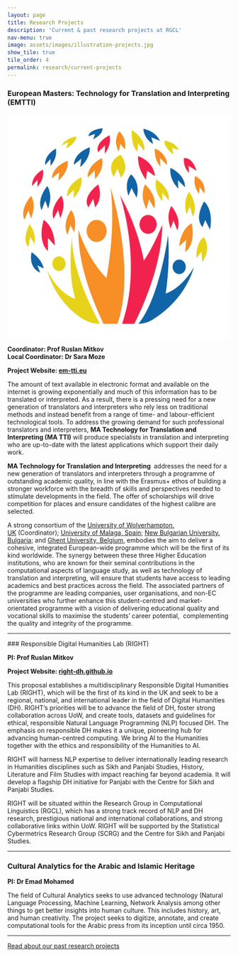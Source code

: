 ```yaml
---
layout: page
title: Research Projects 
description: 'Current & past research projects at RGCL'
nav-menu: true
image: assets/images/illustration-projects.jpg
show_tile: true
tile_order: 4
permalink: research/current-projects
---
```



### <span class="icon fa-solid fa-bookmark"></span> European Masters: Technology for Translation and Interpreting (EMTTI)

<span class="image right"><img src="/assets/images/illustration-seminar_emtti.png" alt="EMTTI logo"></span>
<!-- <a href="http://rgcl.wlv.ac.uk/wp-content/uploads/2021/02/color_logo_transparent-scaled.jpg"><img loading="lazy" class="size-medium wp-image-5194 alignright" src="http://rgcl.wlv.ac.uk/wp-content/uploads/2021/02/color_logo_transparent-300x134.jpg" alt="" width="300" height="134" srcset="http://rgcl.wlv.ac.uk/wp-content/uploads/2021/02/color_logo_transparent-300x134.jpg 300w, http://rgcl.wlv.ac.uk/wp-content/uploads/2021/02/color_logo_transparent-1024x459.jpg 1024w, http://rgcl.wlv.ac.uk/wp-content/uploads/2021/02/color_logo_transparent-768x344.jpg 768w, http://rgcl.wlv.ac.uk/wp-content/uploads/2021/02/color_logo_transparent-1536x688.jpg 1536w, http://rgcl.wlv.ac.uk/wp-content/uploads/2021/02/color_logo_transparent-2048x918.jpg 2048w, http://rgcl.wlv.ac.uk/wp-content/uploads/2021/02/color_logo_transparent-624x280.jpg 624w" sizes="(max-width: 300px) 100vw, 300px" /></a>   -->
**Coordinator: Prof Ruslan Mitkov**  
**Local Coordinator: Dr Sara Moze**

**Project Website: <a href="https://em-tti.eu/">em-tti.eu</a>**

The amount of text available in electronic format and available on the internet is growing exponentially and much of this information has to be translated or interpreted. As a result, there is a pressing need for a new generation of translators and interpreters who rely less on traditional methods and instead benefit from a range of time- and labour-efficient technological tools. To address the growing demand for such professional translators and interpreters, **MA Technology for Translation and Interpreting (MA TTI)** will produce specialists in translation and interpreting who are up-to-date with the latest applications which support their daily work.

**MA Technology for Translation and Interpreting&nbsp;** addresses the need for a new generation of translators and interpreters through a programme of outstanding academic quality, in line with the Erasmus+ ethos of building a stronger workforce with the breadth of skills and perspectives needed to stimulate developments in the field. The offer of scholarships will drive competition for places and ensure candidates of the highest calibre are selected.

A strong consortium of the&nbsp;<a href="https://www.wlv.ac.uk/" target="_blank" rel="noopener">University of Wolverhampton, UK</a>&nbsp;(Coordinator);&nbsp;<a href="https://www.uma.es/?set_language=en" target="_blank" rel="noopener">University of Malaga, Spain</a>; <a href="https://www.nbu.bg/en" target="_blank" rel="noopener">New Bulgarian University, Bulgaria</a>; and&nbsp;<a href="https://www.ugent.be/en">Ghent University, Belgium</a>, embodies the aim to deliver a cohesive, integrated European-wide programme which will be the first of its kind worldwide. The synergy between these three Higher Education institutions, who are known for their seminal contributions in the computational aspects of language study, as well as technology of translation and interpreting, will ensure that students have access to leading academics and best practices across the field. The associated partners of the programme are leading companies, user organisations, and non-EC universities who further enhance this student-centred and market-orientated programme with a vision of delivering educational quality and vocational skills to maximise the students’ career potential,&nbsp; complementing the quality and integrity of the programme.&nbsp;


<!-- Separator between project:  -->
<hr />
### <span class="icon fa-solid fa-bookmark"></span> Responsible Digital Humanities Lab (RIGHT)

**PI: Prof Ruslan Mitkov**

**Project Website: <a href="https://right-dh.github.io">right-dh.github.io</a>**

This proposal establishes a multidisciplinary Responsible Digital Humanities Lab (RIGHT), which will be the first of its kind in the UK and seek to be a regional, national, and international leader in the field of Digital Humanities (DH). RIGHT’s priorities will be to advance the field of DH, foster strong collaboration across UoW, and create tools, datasets and guidelines for ethical, responsible Natural Language Programming (NLP) focused DH. The emphasis on responsible DH makes it a unique, pioneering hub for advancing human-centred computing. We bring AI to the Humanities together with the ethics and responsibility of the Humanities to AI.

RIGHT will harness NLP expertise to deliver internationally leading research in Humanities disciplines such as Sikh and Panjabi Studies, History, Literature and Film Studies with impact reaching far beyond academia. It will develop a flagship DH initiative for Panjabi with the Centre for Sikh and Panjabi Studies.

RIGHT will be situated within the Research Group in Computational Linguistics (RGCL), which has a strong track record of NLP and DH research, prestigious national and international collaborations, and strong collaborative links within UoW. RIGHT will be supported by the Statistical Cybermetrics Research Group (SCRG) and the Centre for Sikh and Panjabi Studies.


<!-- Separator between project:  -->
<hr />

### <span class="icon fa-solid fa-bookmark"></span> Cultural Analytics for the Arabic and Islamic Heritage

**PI: Dr Emad Mohamed**

The field of Cultural Analytics seeks to use advanced technology (Natural Language Processing, Machine Learning, Network Analysis among other things to get better insights into human culture.
This includes history, art, and human creativity. 
The project seeks to digitize, annotate, and create computational tools for the Arabic press from its inception until circa 1950.




<!-- ------------------ -->
<!-- /!\ DO NOT REMOVE  -->
<!-- ------------------ -->
<hr />
<a href="{{ site.url | relative_url }}/research/past-projects" class="button special fit small">Read about our past research projects</a>
<!-- -------------- -->
